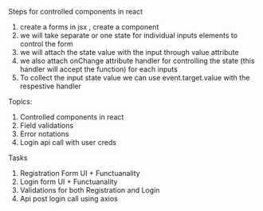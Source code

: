 Steps for controlled components in react

1. create a forms in jsx , create a component
2. we will take separate or one state for individual inputs elements to control the form
3. we will attach the state value with the input through value attribute
4. we also attach onChange attribute handler for controlling the state (this handler will accept the function) for each inputs
5. To collect the input state value we can use event.target.value with the respestive handler

Topics:

1. Controlled components in react
2. Field validations
3. Error notations
4. Login api call with user creds

Tasks

1. Registration Form UI + Functuanality
2. Login form UI + Functuanality
3. Validations for both Registration and Login
4. Api post login call using axios
